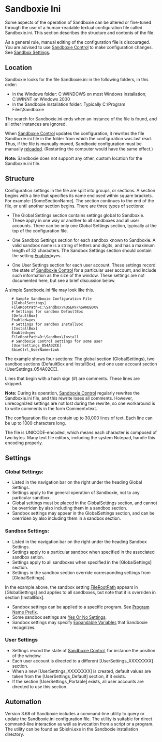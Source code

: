 # Sandboxie Ini

Some aspects of the operation of Sandboxie can be altered or fine-tuned through the use of a human-readable textual configuration file called Sandboxie.ini. This section describes the structure and contents of the file.

As a general rule, manual editing of the configuration file is discouraged. You are advised to use [Sandboxie Control](SandboxieControl.md) to make configuration changes. See [Sandbox Settings](SandboxSettings.md).

## Location

Sandboxie looks for the file Sandboxie.ini in the following folders, in this order:
* In the Windows folder: C:\WINDOWS on most Windows installation; C:\WINNT on Windows 2000
* In the Sandboxie installation folder: Typically C:\Program Files\Sandboxie 

The search for Sandboxie.ini ends when an instance of the file is found, and all other instances are ignored.

When [Sandboxie Control](SandboxieControl.md) updates the configuration, it rewrites the file Sandboxie.ini file in the folder from which the configuration was last read. Thus, if the file is manually moved, Sandboxie configuration must be manually [reloaded](ConfigureMenu#reloadconf). (Restarting the computer would have the same effect.)

**Note:** Sandboxie does not support any other, custom location for the Sandboxie.ini file.

## Structure

Configuration settings in the file are split into groups, or sections. A section begins with a line that specifies its name enclosed within square brackets. For example: [SomeSectionName]. The section continues to the end of the file, or until another section begins. There are three types of sections:

* The Global Settings section contains settings global to Sandboxie. These apply in one way or another to all sandboxes and all user accounts. There can be only one Global Settings section, typically at the top of the configuration file. 

* One Sandbox Settings section for each sandbox known to Sandboxie. A valid sandbox name is a string of letters and digits, and has a maximum length of 32 characters. The Sandbox Settings section should contain the setting [Enabled](Enabled.md)=yes. 

* One User Settings section for each user account. These settings record the state of [Sandboxie Control](SandboxieControl.md) for a particular user account, and include such information as the size of the window. These settings are not documented here, but see a brief discussion below. 

A simple Sandboxie.ini file may look like this.

```
   # Sample Sandboxie Configuration File
   [GlobalSettings]
   FileRootPath=C:\Sandbox\%USER%\%SANDBOX%
   # Settings for sandbox DefaultBox
   [DefaultBox]
   Enabled=yes
   # Settings for sandbox InstallBox
   [InstallBox]
   Enabled=yes
   FileRootPath=D:\Sandbox\Install
   # Sandboxie Control settings for some user
   [UserSettings_054A02CE]
   SbieCtrl_UserName=tzuk

```

The example shows four sections: The global section (GlobalSettings), two sandbox sections (DefaultBox and InstallBox), and one user account section (UserSettings_054A02CE).

Lines that begin with a hash sign (#) are comments. These lines are skipped.

**Note:** During its operation, [Sandboxie Control](SandboxieControl.md) regularly rewrites the Sandboxie.ini file, and this rewrite loses all comments. However, unrecognized settings are not lost during the rewrite, so one workaround is to write comments in the form Comment=text.

The configuration file can contain up to 30,000 lines of text. Each line can be up to 1000 characters long.

The file is UNICODE-encoded, which means each character is composed of two bytes. Many text file editors, including the system Notepad, handle this encoding properly.

## Settings

### Global Settings:

* Listed in the navigation bar on the right under the heading Global Settings.
* Settings apply to the general operation of Sandboxie, not to any particular sandbox.
* Global settings must be placed in the GlobalSettings section, and cannot be overriden by also including them in a sandbox section.
* Sandbox settings may appear in the GlobalSettings section, and can be overriden by also including them in a sandbox section. 

### Sandbox Settings:

* Listed in the navigation bar on the right under the heading Sandbox Settings.
* Settings apply to a particular sandbox when specified in the associated sandbox setion.
* Settings apply to all sandboxes when specified in the [GlobalSettings] section.
* Settings in the sandbox section override corresponding settings from [GlobalSettings]. 

In the example above, the sandbox setting [FileRootPath](FileRootPath.md) appears in [GlobalSettings] and applies to all sandboxes, but note that it is overriden in section [InstallBox].

* Sandbox settings can be applied to a specific program. See [Program Name Prefix](Program-Name-Prefix).
* Some sandbox settings are [Yes Or No Settings](YesOrNoSettings.md).
* Sandbox settings may specify [Expandable Variables](ExpandableVariables.md) that Sandboxie recognizes. 

### User Settings

* Settings record the state of [Sandboxie Control](SandboxieControl.md), for instance the position of the window.
* Each user account is directed to a different [UserSettings_XXXXXXXX] section.
* When a new [UserSettings_XXXXXXXX] is created, default values are taken from the [UserSettings_Default] section, if it exists.
* If the section [UserSettings_Portable] exists, all user accounts are directed to use this section. 

## Automation

Version 3.68 of Sandboxie includes a command-line utility to query or update the Sandboxie.ini configuration file. The utility is suitable for direct command-line interaction as well as invocation from a script or a program. The utility can be found as SbieIni.exe in the Sandboxie installation directory. 